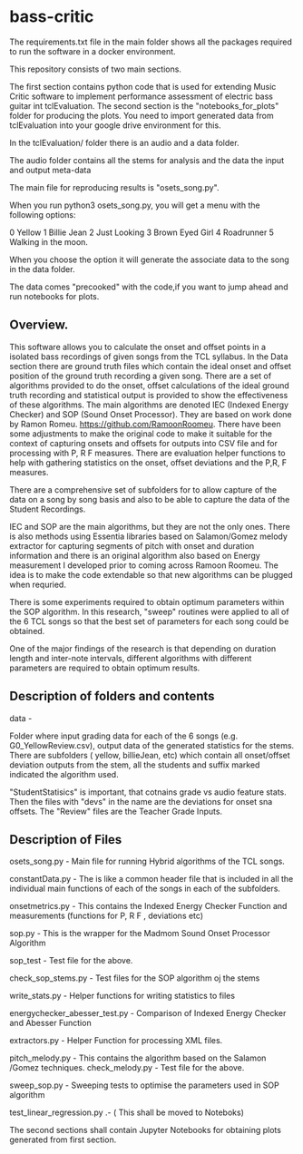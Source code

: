 # bass-critic

The requirements.txt file in the main folder shows all the packages required to run the software in a docker environment.

This repository consists of two main sections. 

The first section contains python code that is used for extending Music Critic software to implement performance assessment of electric bass guitar int tclEvaluation. The second section is the "notebooks_for_plots" folder for producing the plots.
You need to import generated data from tclEvaluation into your google drive environment for this.

In the tclEvaluation/ folder there is an audio and a data folder.

The audio folder contains all the stems for analysis and the data the input and output meta-data

The main file for reproducing results is "osets_song.py".

When you run python3 osets_song.py, you will get a menu with the following options:

0 Yellow
1 Billie Jean
2 Just Looking
3 Brown Eyed Girl
4 Roadrunner
5 Walking in the moon.


When you choose the option it will generate the associate data to the song in the data folder.

The data comes "precooked" with the code,if you want to jump ahead and run notebooks for plots.



## Overview.
This software allows you to calculate the onset and offset points in a isolated bass recordings of given songs from the TCL syllabus.
In the Data section there are ground truth files which contain the ideal onset and offset position of the ground truth recording  a given song.
There are a set of algorithms provided to do the onset, offset calculations of the ideal ground truth recording and statistical output is provided to show the effectiveness of these algorithms. The main algorithms are denoted IEC (Indexed Energy Checker) and SOP (Sound Onset Processor).
They are based on work done by Ramon Romeu. https://github.com/RamoonRoomeu. There have been some adjustments to make the original code to make it suitable for the context of capturing onsets and offsets for outputs into CSV file and for processing with P, R F measures.
There are evaluation helper functions to help with gathering statistics on the onset, offset deviations and the P,R, F measures.

There are a comprehensive set of subfolders for to allow capture of the data on a song by song basis and also to be able to capture the data of the Student Recordings.

IEC and SOP are the main algorithms, but  they are not the only ones. There is also methods using Essentia libraries based on Salamon/Gomez melody extractor for capturing segments of pitch with onset and duration information and there is an original algorithm also based on Energy measurement I developed prior to coming across Ramoon Roomeu. 
The idea is to make the code extendable so that new algorithms can be plugged when requried.

There is some experiments required to obtain optimum parameters within the SOP algorithm. In this research, "sweep" routines were applied to all of the 6 TCL songs so that the best set of parameters for each song could be obtained.

One of the major findings of the  research is that depending on duration length and inter-note intervals, different algorithms with different parameters are required to obtain optimum results.

## Description of folders and contents

data - 

Folder where input grading data for each of the 6 songs (e.g. G0_YellowReview.csv), output data of the generated statistics for the stems.
There are subfolders ( yellow, billieJean, etc) which contain all onset/offset deviation outputs from the stem, all the students and suffix marked indicated the algorithm used.

"StudentStatisics" is important, that cotnains grade vs audio feature stats.
Then the files with "devs" in the name are the deviations for onset sna offsets.
The "Review" files are the Teacher Grade Inputs.






## Description of Files


osets_song.py - Main file for running Hybrid algorithms of the TCL songs.

constantData.py  - The is like a common header file that is included in all the individual main functions of each of the songs in each of the subfolders.

onsetmetrics.py - This contains the Indexed Energy Checker Function and measurements (functions for P, R F , deviations etc)

sop.py  - This is the wrapper for the Madmom Sound Onset Processor Algorithm

sop_test - Test file for the above.

check_sop_stems.py  - Test files for the SOP algorithm oj the stems

write_stats.py - Helper functions for writing statistics to files

energychecker_abesser_test.py - Comparison of Indexed Energy Checker and Abesser Function

extractors.py   - Helper Function for processing XML files.

pitch_melody.py - This contains the algorithm based on the Salamon /Gomez techniques.
check_melody.py - Test file for the above.

sweep_sop.py - Sweeping tests to optimise the parameters used in SOP algorithm

test_linear_regression.py .- ( This shall be moved to Noteboks)

The second  sections shall contain  Jupyter Notebooks for obtaining plots generated from first section.
